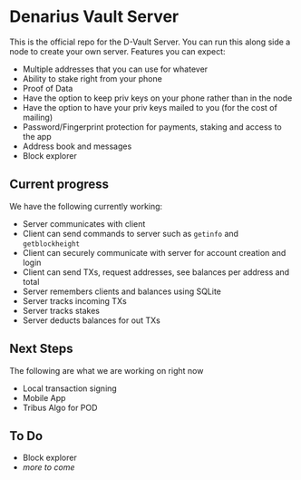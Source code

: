 # Denarius Vault Server
This is the official repo for the D-Vault Server. You can run this along side a node to create your own server. Features you can expect:
- Multiple addresses that you can use for whatever
- Ability to stake right from your phone
- Proof of Data
- Have the option to keep priv keys on your phone rather than in the node
- Have the option to have your priv keys mailed to you (for the cost of mailing)
- Password/Fingerprint protection for payments, staking and access to the app
- Address book and messages
- Block explorer

## Current progress
We have the following currently working:
- Server communicates with client
- Client can send commands to server such as `getinfo` and `getblockheight`
- Client can securely communicate with server for account creation and login
- Client can send TXs, request addresses, see balances per address and total
- Server remembers clients and balances using SQLite
- Server tracks incoming TXs
- Server tracks stakes
- Server deducts balances for out TXs

## Next Steps
The following are what we are working on right now
- Local transaction signing
- Mobile App
- Tribus Algo for POD

## To Do
- Block explorer
- *more to come*
